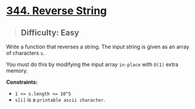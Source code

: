 # [344. Reverse String](https://leetcode.com/problems/reverse-string/)

> ## Difficulty: Easy

Write a function that reverses a string. The input string is given as an array of characters `s`.

You must do this by modifying the input array `in-place` with `O(1)` extra memory.

**Constraints:**

- `1 <= s.length <= 10^5`
- `s[i]` is a `printable ascii character`.
